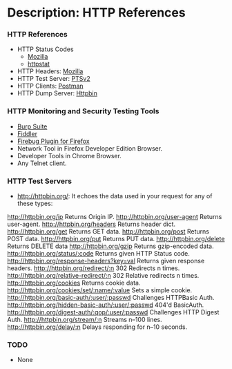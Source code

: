 # Description: HTTP References

### HTTP References
* HTTP Status Codes 
    - [Mozilla](https://developer.mozilla.org/en-US/docs/Web/HTTP/Status)
    - [httpstat](http://httpstat.us/)
* HTTP Headers: [Mozilla](https://developer.mozilla.org/en-US/docs/Web/HTTP/Headers)
* HTTP Test Server: [PTSv2](http://ptsv2.com/)
* HTTP Clients: [Postman](https://www.getpostman.com/)
* HTTP Dump Server: [Httpbin](http://httpbin.org/)

### HTTP Monitoring and Security Testing Tools
- [Burp Suite](http://portswigger.net/burp/)
- [Fiddler](http://www.telerik.com/fiddler)
- [Firebug Plugin for Firefox](https://getfirebug.com/)
- Network Tool in Firefox Developer Edition Browser.
- Developer Tools in Chrome Browser.
- Any Telnet client.

### HTTP Test Servers
* http://httpbin.org/: It echoes the data used in your request for any of these types:

http://httpbin.org/ip Returns Origin IP.
http://httpbin.org/user-agent Returns user-agent.
http://httpbin.org/headers Returns header dict.
http://httpbin.org/get Returns GET data.
http://httpbin.org/post Returns POST data.
http://httpbin.org/put Returns PUT data.
http://httpbin.org/delete Returns DELETE data
http://httpbin.org/gzip Returns gzip-encoded data.
http://httpbin.org/status/:code Returns given HTTP Status code.
http://httpbin.org/response-headers?key=val Returns given response headers.
http://httpbin.org/redirect/:n 302 Redirects n times.
http://httpbin.org/relative-redirect/:n 302 Relative redirects n times.
http://httpbin.org/cookies Returns cookie data.
http://httpbin.org/cookies/set/:name/:value Sets a simple cookie.
http://httpbin.org/basic-auth/:user/:passwd Challenges HTTPBasic Auth.
http://httpbin.org/hidden-basic-auth/:user/:passwd 404'd BasicAuth.
http://httpbin.org/digest-auth/:qop/:user/:passwd Challenges HTTP Digest Auth.
http://httpbin.org/stream/:n Streams n–100 lines.
http://httpbin.org/delay/:n Delays responding for n–10 seconds.




### TODO
* None
